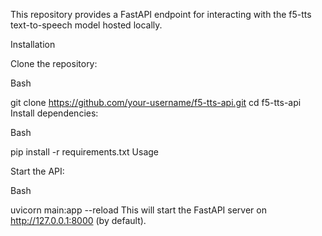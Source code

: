 This repository provides a FastAPI endpoint for interacting with the f5-tts text-to-speech model hosted locally.

Installation

Clone the repository:

Bash

git clone https://github.com/your-username/f5-tts-api.git
cd f5-tts-api
Install dependencies:

Bash

pip install -r requirements.txt
Usage

Start the API:

Bash

uvicorn main:app --reload
This will start the FastAPI server on http://127.0.0.1:8000 (by default).